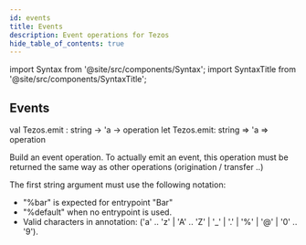 ```yaml
---
id: events
title: Events
description: Event operations for Tezos
hide_table_of_contents: true
---
```


import Syntax from '@site/src/components/Syntax';
import SyntaxTitle from '@site/src/components/SyntaxTitle';

## Events

<SyntaxTitle syntax="cameligo">
val Tezos.emit : string -> 'a -> operation
</SyntaxTitle>

<SyntaxTitle syntax="jsligo">
let Tezos.emit: string => 'a => operation
</SyntaxTitle>

Build an event operation. To actually emit an event, this operation must be returned the same way as other operations (origination / transfer ..)

The first string argument must use the following notation:
* "%bar" is expected for entrypoint "Bar"
* "%default" when no entrypoint is used.
* Valid characters in annotation: ('a' .. 'z' | 'A' .. 'Z' | '_' | '.' | '%' | '@' | '0' .. '9').

<!-- updated use of entry -->